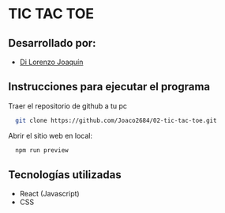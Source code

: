 
# TIC TAC TOE




## Desarrollado por:
- [Di Lorenzo Joaquín](https://github.com/Joaco2684)


## Instrucciones para ejecutar el programa

Traer el repositorio de github a tu pc

```bash
  git clone https://github.com/Joaco2684/02-tic-tac-toe.git
```


Abrir el sitio web en local:

```bash
  npm run preview
```




## Tecnologías utilizadas
  - React (Javascript)
  - CSS


